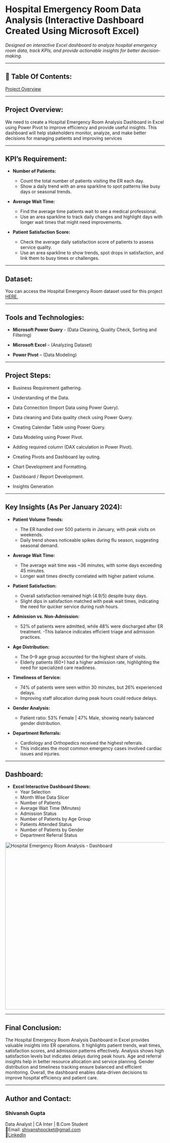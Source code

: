 # Hospital Emergency Room Data Analysis (Interactive Dashboard Created Using Microsoft Excel)
*Designed an interactive Excel dashboard to analyze hospital emergency room data, track KPIs, and provide actionable insights for better decision-making.*

***

## 📌 Table Of Contents:
[Project Overview](https://github.com/shivanshgupta01/hospital-emergency-room-data-analysis-excel/blob/main/README.md#project-overview)

***

## Project Overview:
We need to create a Hospital Emergency Room Analysis Dashboard in Excel using Power Pivot to improve efficiency and provide useful insights. This dashboard will help stakeholders monitor, analyze, and make better decisions for managing patients and improving services

***

## KPI’s Requirement:
- **Number of Patients:**
  - Count the total number of patients visiting the ER each day.
  - Show a daily trend with an area sparkline to spot patterns like busy days or seasonal trends.
 
- **Average Wait Time:**
  - Find the average time patients wait to see a medical professional.
  - Use an area sparkline to track daily changes and highlight days with longer wait times that might need improvements.

- **Patient Satisfaction Score:**
  - Check the average daily satisfaction score of patients to assess service quality.
  - Use an area sparkline to show trends, spot drops in satisfaction, and link them to busy times or challenges.
 
***

## Dataset:
You can access the Hospital Emergency Room dataset used for this project <a href ="https://github.com/shivanshgupta01/hospital-emergency-room-data-analysis-excel/blob/main/Hospital%20Emergency%20Room%20Data.csv">HERE.</a>

***

## Tools and Technologies:

- **Microsoft Power Query** - (Data Cleaning, Quality Check, Sorting and Filtering) 

- **Microsoft Excel** – (Analyzing Dataset)

- **Power Pivot** – (Data Modeling)

***

## Project Steps:
- Business Requirement gathering.

- Understanding of the Data.

- Data Connection (Import Data using Power Query).

- Data cleaning and Data quality check using Power Query.

- Creating Calendar Table using Power Query.

- Data Modeling using Power Pivot.

- Adding required column (DAX calculation in Power Pivot).

- Creating Pivots and Dashboard lay outing.

- Chart Development and Formatting.

- Dashboard / Report Development.

- Insights Generation

***

## Key Insights (As Per January 2024):

- **Patient Volume Trends:**
  - The ER handled over 500 patients in January, with peak visits on weekends.
  - Daily trend shows noticeable spikes during flu season, suggesting seasonal demand.

- **Average Wait Time:**
  - The average wait time was ~36 minutes, with some days exceeding 45 minutes.
  - Longer wait times directly correlated with higher patient volume.

- **Patient Satisfaction:**
  - Overall satisfaction remained high (4.9/5) despite busy days.
  - Slight dips in satisfaction matched with peak wait times, indicating the need for quicker service during rush hours.

- **Admission vs. Non-Admission:**
  - 52% of patients were admitted, while 48% were discharged after ER treatment.
  -This balance indicates efficient triage and admission practices.

- **Age Distribution:**
  - The 0–9 age group accounted for the highest share of visits.
  - Elderly patients (60+) had a higher admission rate, highlighting the need for specialized care readiness.

- **Timeliness of Service:**
  - 74% of patients were seen within 30 minutes, but 26% experienced delays.
  - Improving staff allocation during peak hours could reduce delays.

- **Gender Analysis:**
  - Patient ratio: 53% Female | 47% Male, showing nearly balanced gender distribution.

- **Department Referrals:**
  - Cardiology and Orthopedics received the highest referrals.
  - This indicates the most common emergency cases involved cardiac issues and injuries.

***

## Dashboard:
- **Excel Interactive Dashboard Shows:**
  - Year Selection
  - Month Wise Data Slicer
  - Number of Patients 
  - Average Wait Time (Minutes)
  - Admission Status
  - Number of Patients by Age Group
  - Patients Attended Status
  - Number of Patients by Gender
  - Department Referral Status

<img width="1296" height="526" alt="Hospital Emergency Room Analysis - Dashboard" src="https://github.com/user-attachments/assets/dc513c13-b36b-4213-a943-dbb3b9aabb5e" />

***

## Final Conclusion:
The Hospital Emergency Room Analysis Dashboard in Excel provides valuable insights into ER operations.
It highlights patient trends, wait times, satisfaction scores, and admission patterns effectively.
Analysis shows high satisfaction levels but indicates delays during peak hours.
Age and referral insights help in better resource allocation and service planning.
Gender distribution and timeliness tracking ensure balanced and efficient monitoring.
Overall, the dashboard enables data-driven decisions to improve hospital efficiency and patient care.

***

## Author and Contact:
### Shivansh Gupta
Data Analyst | CA Inter | B.Com Student  
       📧Email: shivanshpocket@gmail.com  
       🔗<a href="https://www.linkedin.com/in/shivanshfinance">LinkedIn</a>
